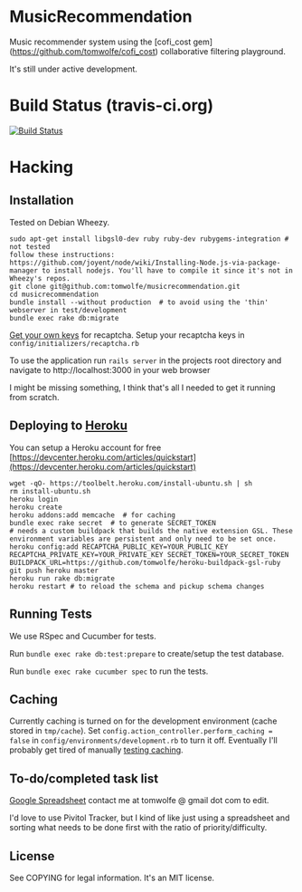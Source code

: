 # MusicRecommendation

Music recommender system using the [cofi_cost gem] (https://github.com/tomwolfe/cofi_cost) collaborative filtering playground.

It's still under active development.

# Build Status (travis-ci.org)

[![Build Status](https://travis-ci.org/tomwolfe/musicrecommendation.png)](https://travis-ci.org/tomwolfe/musicrecommendation)

# Hacking

## Installation

Tested on Debian Wheezy.

    sudo apt-get install libgsl0-dev ruby ruby-dev rubygems-integration # not tested
    follow these instructions: https://github.com/joyent/node/wiki/Installing-Node.js-via-package-manager to install nodejs. You'll have to compile it since it's not in Wheezy's repos.
    git clone git@github.com:tomwolfe/musicrecommendation.git
    cd musicrecommendation
    bundle install --without production  # to avoid using the 'thin' webserver in test/development
    bundle exec rake db:migrate

[Get your own keys](http://recaptcha.net/whyrecaptcha.html) for recaptcha.
Setup your recaptcha keys in `config/initializers/recaptcha.rb`

To use the application run `rails server` in the projects root directory and navigate to http://localhost:3000 in your web browser

I might be missing something, I think that's all I needed to get it running from scratch.

## Deploying to [Heroku](http://www.heroku.com)

You can setup a Heroku account for free [https://devcenter.heroku.com/articles/quickstart](https://devcenter.heroku.com/articles/quickstart)

    wget -qO- https://toolbelt.heroku.com/install-ubuntu.sh | sh
    rm install-ubuntu.sh
    heroku login
    heroku create
    heroku addons:add memcache  # for caching
    bundle exec rake secret  # to generate SECRET_TOKEN
    # needs a custom buildpack that builds the native extension GSL. These environment variables are persistent and only need to be set once.
    heroku config:add RECAPTCHA_PUBLIC_KEY=YOUR_PUBLIC_KEY RECAPTCHA_PRIVATE_KEY=YOUR_PRIVATE_KEY SECRET_TOKEN=YOUR_SECRET_TOKEN BUILDPACK_URL=https://github.com/tomwolfe/heroku-buildpack-gsl-ruby
    git push heroku master
    heroku run rake db:migrate
    heroku restart # to reload the schema and pickup schema changes

## Running Tests

We use RSpec and Cucumber for tests.

Run `bundle exec rake db:test:prepare` to create/setup the test database.

Run `bundle exec rake cucumber spec` to run the tests.

## Caching

Currently caching is turned on for the development environment (cache stored in `tmp/cache`). Set `config.action_controller.perform_caching = false` in `config/environments/development.rb` to turn it off. Eventually I'll probably get tired of manually [testing caching](http://stackoverflow.com/a/5293902/477788).

## To-do/completed task list

[Google Spreadsheet](http://goo.gl/3CsWy) contact me at tomwolfe @ gmail dot com to edit.

I'd love to use Pivitol Tracker, but I kind of like just using a spreadsheet and sorting what needs to be done first with the ratio of priority/difficulty.

## License

See COPYING	for legal information. It's an MIT license.
